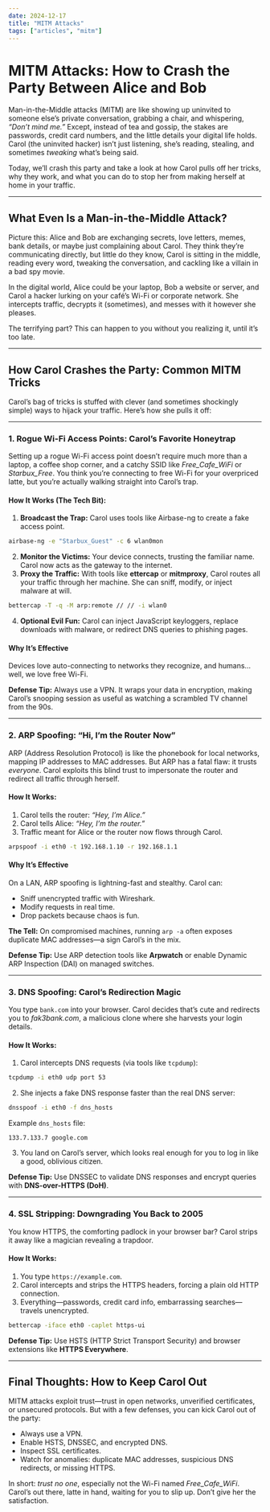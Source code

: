 ```yaml
---
date: 2024-12-17
title: "MITM Attacks"
tags: ["articles", "mitm"]
---
```

# MITM Attacks: How to Crash the Party Between Alice and Bob

Man-in-the-Middle attacks (MITM) are like showing up uninvited to someone else’s private conversation, grabbing a chair, and whispering, *“Don’t mind me.”* Except, instead of tea and gossip, the stakes are passwords, credit card numbers, and the little details your digital life holds. Carol (the uninvited hacker) isn’t just listening, she’s reading, stealing, and sometimes *tweaking* what’s being said.

Today, we’ll crash this party and take a look at how Carol pulls off her tricks, why they work, and what you can do to stop her from making herself at home in your traffic.

---

## What Even Is a Man-in-the-Middle Attack?

Picture this: Alice and Bob are exchanging secrets, love letters, memes, bank details, or maybe just complaining about Carol. They think they’re communicating directly, but little do they know, Carol is sitting in the middle, reading every word, tweaking the conversation, and cackling like a villain in a bad spy movie.

In the digital world, Alice could be your laptop, Bob a website or server, and Carol a hacker lurking on your café’s Wi-Fi or corporate network. She intercepts traffic, decrypts it (sometimes), and messes with it however she pleases.

The terrifying part? This can happen to you without you realizing it, until it’s too late.

---

## How Carol Crashes the Party: Common MITM Tricks

Carol’s bag of tricks is stuffed with clever (and sometimes shockingly simple) ways to hijack your traffic. Here’s how she pulls it off:

---

### 1. Rogue Wi-Fi Access Points: Carol’s Favorite Honeytrap

Setting up a rogue Wi-Fi access point doesn’t require much more than a laptop, a coffee shop corner, and a catchy SSID like *Free\_Cafe\_WiFi* or *Starbux\_Free*. You think you’re connecting to free Wi-Fi for your overpriced latte, but you’re actually walking straight into Carol’s trap.

#### How It Works (The Tech Bit):

1. **Broadcast the Trap:** Carol uses tools like Airbase-ng to create a fake access point.

```bash
airbase-ng -e "Starbux_Guest" -c 6 wlan0mon
```

2. **Monitor the Victims:** Your device connects, trusting the familiar name. Carol now acts as the gateway to the internet.
3. **Proxy the Traffic:** With tools like **ettercap** or **mitmproxy**, Carol routes all your traffic through her machine. She can sniff, modify, or inject malware at will.

```bash
bettercap -T -q -M arp:remote // // -i wlan0
```

4. **Optional Evil Fun:** Carol can inject JavaScript keyloggers, replace downloads with malware, or redirect DNS queries to phishing pages.

#### Why It’s Effective

Devices love auto-connecting to networks they recognize, and humans… well, we love free Wi-Fi.

**Defense Tip:** Always use a VPN. It wraps your data in encryption, making Carol’s snooping session as useful as watching a scrambled TV channel from the 90s.

---

### 2. ARP Spoofing: “Hi, I’m the Router Now”

ARP (Address Resolution Protocol) is like the phonebook for local networks, mapping IP addresses to MAC addresses. But ARP has a fatal flaw: it trusts *everyone*. Carol exploits this blind trust to impersonate the router and redirect all traffic through herself.

#### How It Works:

1. Carol tells the router: *“Hey, I’m Alice.”*
2. Carol tells Alice: *“Hey, I’m the router.”*
3. Traffic meant for Alice or the router now flows through Carol.

```bash
arpspoof -i eth0 -t 192.168.1.10 -r 192.168.1.1
```

#### Why It’s Effective

On a LAN, ARP spoofing is lightning-fast and stealthy. Carol can:

- Sniff unencrypted traffic with Wireshark.
- Modify requests in real time.
- Drop packets because chaos is fun.

**The Tell:** On compromised machines, running `arp -a` often exposes duplicate MAC addresses—a sign Carol’s in the mix.

**Defense Tip:** Use ARP detection tools like **Arpwatch** or enable Dynamic ARP Inspection (DAI) on managed switches.

---

### 3. DNS Spoofing: Carol’s Redirection Magic

You type `bank.com` into your browser. Carol decides that’s cute and redirects you to *fak3bank.com*, a malicious clone where she harvests your login details.

#### How It Works:

1. Carol intercepts DNS requests (via tools like `tcpdump`):

```bash
tcpdump -i eth0 udp port 53
```

2. She injects a fake DNS response faster than the real DNS server:

```bash
dnsspoof -i eth0 -f dns_hosts
```

Example `dns_hosts` file:

```
133.7.133.7 google.com
```

3. You land on Carol’s server, which looks real enough for you to log in like a good, oblivious citizen.

**Defense Tip:** Use DNSSEC to validate DNS responses and encrypt queries with **DNS-over-HTTPS (DoH)**.

---

### 4. SSL Stripping: Downgrading You Back to 2005

You know HTTPS, the comforting padlock in your browser bar? Carol strips it away like a magician revealing a trapdoor.

#### How It Works:

1. You type `https://example.com`.
2. Carol intercepts and strips the HTTPS headers, forcing a plain old HTTP connection.
3. Everything—passwords, credit card info, embarrassing searches—travels unencrypted.

```bash
bettercap -iface eth0 -caplet https-ui
```

**Defense Tip:** Use HSTS (HTTP Strict Transport Security) and browser extensions like **HTTPS Everywhere**.

---

## Final Thoughts: How to Keep Carol Out

MITM attacks exploit trust—trust in open networks, unverified certificates, or unsecured protocols. But with a few defenses, you can kick Carol out of the party:

- Always use a VPN.
- Enable HSTS, DNSSEC, and encrypted DNS.
- Inspect SSL certificates.
- Watch for anomalies: duplicate MAC addresses, suspicious DNS redirects, or missing HTTPS.

In short: *trust no one*, especially not the Wi-Fi named *Free\_Cafe\_WiFi*. Carol’s out there, latte in hand, waiting for you to slip up. Don’t give her the satisfaction.

